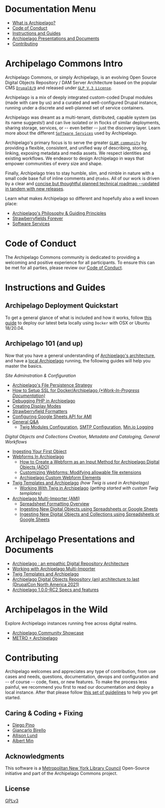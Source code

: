 # Documentation Menu

* [What is Archipelago?](#archipelago-commons-intro)
* [Code of Conduct](#code-of-conduct)
* [Instructions and Guides](#instructions-and-guides)
* [Archipelago Presentations and Documents](#archipelago-presentations-and-documents)
* [Contributing](#contributing)

# Archipelago Commons Intro

Archipelago Commons, or simply Archipelago, is an evolving Open Source Digital Objects Repository / DAM Server Architecture based on the popular CMS [`Drupal8/9`](https://www.drupal.org) and released under [`GLP V.3 License`](https://www.gnu.org/licenses/gpl-3.0.txt).

Archipelago is a mix of deeply integrated custom-coded Drupal modules (made with care by us) and a curated and well-configured Drupal instance, running under a discrete and well-planned set of service containers.

Archipelago was dreamt as a multi-tenant, distributed, capable system (as its name suggests!) and can live isolated or in flocks of similar deployments, sharing storage, services, or -- even better -- just the discovery layer. Learn more about the different [`Software Services`](devops.md) used by Archipelago.

Archipelago's primary focus is to serve the greater [`GLAM community`](https://en.wikipedia.org/wiki/GLAM_(industry_sector)) by providing a flexible, consistent, and unified way of describing, storing, linking, exposing metadata and media assets. We respect identities and existing workflows. We endeavor to design Archipelago in ways that empower communities of every size and shape.

Finally, Archipelago tries to stay humble, slim, and nimble in nature with a small code base full of inline comments and `@todos`. All of our work is driven by a clear and [concise but thoughtful planned technical roadmap --updated in tandem with new releases](https://github.com/esmero/archipelago-deployment/issues/103).

Learn what makes Archipelago so different and hopefully also a well known place:

* [Archipelago's Philosophy & Guiding Principles](ourtake.md)
* [Strawberryfields Forever](strawberryfields.md)
* [Software Services](devops.md)

# Code of Conduct

The Archipelago Commons community is dedicated to providing a welcoming and positive experience for all participants. To ensure this can be met for all parties, please review our [Code of Conduct](CODE_OF_CONDUCT.md).

# Instructions and Guides

## Archipelago Deployment Quickstart

To get a general glance of what is included and how it works, follow [this guide](https://github.com/esmero/archipelago-deployment/blob/1.0.0-RC2/README.md) to deploy our latest beta locally using `Docker` with OSX or Ubuntu 18/20.04.

## Archipelago 101 (and up)

Now that you have a general understanding of [Archipelago's architecture](#archipelago-commons-intro), and have a [local Archipelago](https://github.com/esmero/archipelago-deployment/blob/1.0.0-RC2/README.md) running, the following guides will help you master the basics.

_Site Adminstration & Configuration_

* [Archipelago's File Persistence Strategy](archifilepersistencestrategy.md)
* [How to Setup SSL for Docker/Archipelago _(*Work-In-Progress Documentation)_](sslsetup.md)
* [Debugging PHP in Archipelago](xdebug.md)
* [Creating Display Modes](createdisplaymodes.md)
* [Strawberryfield Formatters](strawberryfield-formatters.md)
* [Configuring Google Sheets API for AMI](googleapi.md)
* [General Q&A](generalqa.md)
    * [Twig Modules Configuration](generalqa.md#twig-modules-configuration), [SMTP Configuration](generalqa.md#smtp-configuration), [Min.io Logging](https://github.com/esmero/archipelago-documentation/blob/1.0.0-RC2/docs/generalqa.md#minio-logging)

_Digital Objects and Collections Creation, Metadata and Cataloging, General Workflows_

* [Ingesting Your First Object](firstobject.md)
* [Webforms In Archipelago](webforms.md)
    * [How to Create a Webform as an Input Method for Archipelago Digital Objects (ADO)](webformsasinput.md)
    * [Customizing Webforms: Modifying allowable file extensions](modifyingfileextensionsinwebform.md)
    * [Archipelago Custom Webform Elements](customwebformelements.md)
* [Twig Templates and Archipelago](metadatatwigs.md) _(how Twig is used in Archipelago)_
    * [Working With Twig in Archipelago](workingtwigs.md) _(getting started with custom Twig templates)_
* [Archipelago Multi-Importer (AMI)](ami.md)
    * [Spreadsheet Formatting Overview](ami.md#spreadsheet-formatting-overview)
    * [Ingesting New Digital Objects using Spreadsheets or Google Sheets](ami.md#ingesting-new-digital-objects-using-spreadsheets-or-google-sheets)
    * [Ingesting New Digital Objects and Collections using Spreadsheets or Google Sheets](ami.md#ingesting-new-digital-objects-and-collections-using-spreadsheets-or-google-sheets)

# Archipelago Presentations and Documents

* [Archipelago : an empathic Digital Repository Architecture](https://tinyurl.com/archipelago-brief-presentation)
* [Working with Archipelago Multi-Importer](https://tinyurl.com/workingwithAMI)
* [Twig Templates and Archipelago](http://tinyurl.com/archipelagoandtwig)
* [Archipelago Digital Objects Repository (an) architecture to last (DrupalCon North America 2021)](https://tinyurl.com/archipelagoDCNA)
* [Archipelago 1.0.0-RC2 Specs and features](https://tinyurl.com/ArchipelagoRC2specs)

# Archipelagos in the Wild

Explore Archipelago instances running free across digital realms.
* [Archipelago Community Showcase](inthewild.md)
* [METRO + Archipelago](http://archipelago.nyc)

# Contributing

Archipelago welcomes and appreciates any type of contribution, from use cases and needs, questions, documentation, devops and configuration and -- of course -- code, fixes, or new features. To make the process less painful, we recommend you first to read our documentation and deploy a local instance. After that please follow [this set of guidelines](giveortake.md) to help you get started.

## Caring & Coding + Fixing

* [Diego Pino](https://github.com/DiegoPino)
* [Giancarlo Birello](https://github.com/giancarlobi)
* [Allison Lund](https://github.com/alliomeria)
* [Albert Min](https://github.com/aksm)

## Acknowledgments

This software is a [Metropolitan New York Library Council](https://metro.org) Open-Source initiative and part of the Archipelago Commons project.

## License

[GPLv3](http://www.gnu.org/licenses/gpl-3.0.txt)
